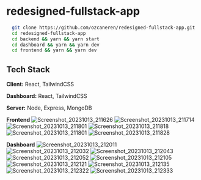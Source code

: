 # redesigned-fullstack-app

```bash
  git clone https://github.com/ozcaneren/redesigned-fullstack-app.git
  cd redesigned-fullstack-app
  cd backend && yarn && yarn start
  cd dashboard && yarn && yarn dev
  cd frontend && yarn && yarn dev
```

## Tech Stack

**Client:** React, TailwindCSS

**Dashboard:** React, TailwindCSS

**Server:** Node, Express, MongoDB

**Frontend**
![Screenshot_20231013_211626](https://github.com/ozcaneren/redesigned-fullstack-app/assets/100240225/abe872e3-dd7b-4b38-8fcc-1c6e2aafb0d4)
![Screenshot_20231013_211714](https://github.com/ozcaneren/redesigned-fullstack-app/assets/100240225/94791e42-afba-444f-ac98-51672f54bc43)
![Screenshot_20231013_211801](https://github.com/ozcaneren/redesigned-fullstack-app/assets/100240225/60329261-0e70-4091-a682-9b222bdb37a2)
![Screenshot_20231013_211818](https://github.com/ozcaneren/redesigned-fullstack-app/assets/100240225/08717f95-91fa-4017-b79f-4b1cb457b58b)
![Screenshot_20231013_211801](https://github.com/ozcaneren/redesigned-fullstack-app/assets/100240225/f23acd52-7c40-471e-8bb4-eddbb6f69b13)
![Screenshot_20231013_211828](https://github.com/ozcaneren/redesigned-fullstack-app/assets/100240225/3bdc3b9e-101a-437e-921b-93fe17f5c97a)

**Dashboard**
![Screenshot_20231013_212011](https://github.com/ozcaneren/redesigned-fullstack-app/assets/100240225/ccf8d6b2-8634-4aec-931d-2c73b4f33779)
![Screenshot_20231013_212032](https://github.com/ozcaneren/redesigned-fullstack-app/assets/100240225/8007cf8d-0f52-47d4-9bdb-e2ca9416975f)
![Screenshot_20231013_212043](https://github.com/ozcaneren/redesigned-fullstack-app/assets/100240225/49e3ad96-4700-42be-b9e0-098bd50078a1)
![Screenshot_20231013_212052](https://github.com/ozcaneren/redesigned-fullstack-app/assets/100240225/6efb6788-2a19-4d93-80e0-be7fd0a62bed)
![Screenshot_20231013_212105](https://github.com/ozcaneren/redesigned-fullstack-app/assets/100240225/2be4ece5-f117-4d83-a962-b76df3ae23fd)
![Screenshot_20231013_212121](https://github.com/ozcaneren/redesigned-fullstack-app/assets/100240225/0c3b8c0e-1c5f-4725-9f02-cafad8dd631d)
![Screenshot_20231013_212135](https://github.com/ozcaneren/redesigned-fullstack-app/assets/100240225/23a3e517-26a7-4910-a12a-e9b51e815723)
![Screenshot_20231013_212322](https://github.com/ozcaneren/redesigned-fullstack-app/assets/100240225/33b2bc08-004d-4750-907d-9e6d5c520ccd)
![Screenshot_20231013_212333](https://github.com/ozcaneren/redesigned-fullstack-app/assets/100240225/e9609598-c6e5-4e1b-aa1b-d83269b7d95b)
